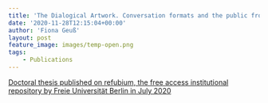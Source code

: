 ```yaml
---
title: 'The Dialogical Artwork. Conversation formats and the public from Art Workers Coalition to Group Material and New Genre Public Art'
date: '2020-11-28T12:15:04+00:00'
author: 'Fiona Geuß'
layout: post
feature_image: images/temp-open.png
tags:
    - Publications
---
```


[Doctoral thesis published on refubium, the free access institutional repository by Freie Universität Berlin in July 2020](https://refubium.fu-berlin.de/handle/fub188/27748)